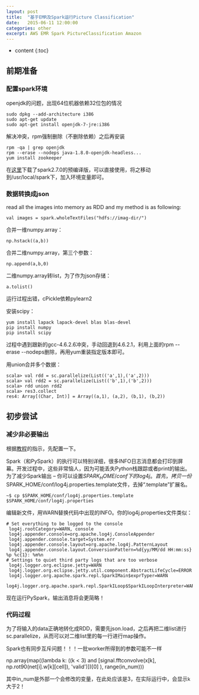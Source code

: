 ```yaml
---
layout: post
title:  "基于EMR及Spark运行Picture Classification"
date:   2015-06-11 12:00:00
categories: other
excerpt: AWS EMR Spark PictureClassification Amazon
---
```


* content
{:toc}


## 前期准备

### 配置spark环境

openjdk的问题，出现64位机器依赖32位包的情况

    sudo dpkg --add-architecture i386
    sudo apt-get update
    sudo apt-get install openjdk-7-jre:i386  

解决冲突，rpm强制删除（不删除依赖）之后再安装

    rpm -qa | grep openjdk
    rpm --erase --nodeps java-1.8.0-openjdk-headless...
    yum install zookeeper

在[这里](http://www.igniterealtime.org/downloads/index.jsp)下载了spark2.7.0的预编译版，可以直接使用，将之移动到/usr/local/spark下，加入环境变量即可。

### 数据转换成json

read all the images into memory as RDD and my method is as following:

    val images = spark.wholeTextFiles("hdfs://imag-dir/")

合并一维numpy.array：

    np.hstack((a,b))

合并二维numpy.array，第三个参数：

    np.append(a,b,0)

二维numpy.array转list，为了作为json存储：

    a.tolist()

运行过程出错，cPickle依赖pylearn2

安装scipy：

    yum install lapack lapack-devel blas blas-devel
    pip install numpy
    pip install scipy

过程中遇到跟新的gcc-4.6.2.6冲突，手动回退到4.6.2.1，利用上面的rpm --erase --nodeps删除，再用yum重装指定版本即可。

用union合并多个数据：

    scala> val rdd = sc.parallelize(List(('a',1),('a',2)))
    scala> val rdd2 = sc.parallelize(List(('b',1),('b',2)))
    scala> rdd union rdd2
    scala> res3.collect
    res4: Array[(Char, Int)] = Array((a,1), (a,2), (b,1), (b,2))

## 初步尝试

### 减少非必要输出

根据[教程](http://blog.jobbole.com/86232/)的指示，先配置一下。

Spark（和PySpark）的执行可以特别详细，很多INFO日志消息都会打印到屏幕。开发过程中，这些非常恼人，因为可能丢失Python栈跟踪或者print的输出。为了减少Spark输出 – 你可以设置$SPARK_HOME/conf下的log4j。首先，拷贝一份$SPARK_HOME/conf/log4j.properties.template文件，去掉“.template”扩展名。

    ~$ cp $SPARK_HOME/conf/log4j.properties.template $SPARK_HOME/conf/log4j.properties

编辑新文件，用WARN替换代码中出现的INFO。你的log4j.properties文件类似：

    # Set everything to be logged to the console
     log4j.rootCategory=WARN, console
     log4j.appender.console=org.apache.log4j.ConsoleAppender
     log4j.appender.console.target=System.err
     log4j.appender.console.layout=org.apache.log4j.PatternLayout
     log4j.appender.console.layout.ConversionPattern=%d{yy/MM/dd HH:mm:ss} %p %c{1}: %m%n
    # Settings to quiet third party logs that are too verbose
     log4j.logger.org.eclipse.jetty=WARN
     log4j.logger.org.eclipse.jetty.util.component.AbstractLifeCycle=ERROR
     log4j.logger.org.apache.spark.repl.SparkIMain$exprTyper=WARN
     log4j.logger.org.apache.spark.repl.SparkILoop$SparkILoopInterpreter=WARN

现在运行PySpark，输出消息将会更简略！

### 代码过程

为了将输入的data正确地转化成RDD，需要先json.load，之后再把二维list进行sc.parallelize，从而可以对二维list里的每一行进行map操作。

Spark也有同步互斥问题！！！一批worker所得到的参数可能不一样

np.array(map((lambda k:
            ((k < 3) and [signal.fftconvolve(x[k], np.rot90(net[i].w[k][cell]), 'valid')])[0]
        ), range(in_num)))  

其中in_num是外部一个会修改的变量，在此处应该是3，在实际运行中，会显示`k`大于2！
